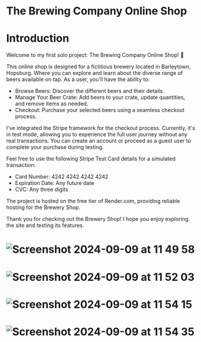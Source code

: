 # The Brewing Company Online Shop

# Introduction
Welcome to my first solo project: The Brewing Company Online Shop! 🍻

This online shop is designed for a fictitious brewery located in Barleytown, Hopsburg. Where you can explore and learn about the diverse range of beers available on tap. As a user, you'll have the ability to:

- Browse Beers: Discover the different beers and their details.
- Manage Your Beer Crate: Add beers to your crate, update quantities, and remove items as needed.
- Checkout: Purchase your selected beers using a seamless checkout process.

I've integrated the Stripe framework for the checkout process. Currently, it's in test mode, allowing you to experience the full user journey without any real transactions. You can create an account or proceed as a guest user to complete your purchase during testing.

Feel free to use the following Stripe Test Card details for a simulated transaction:

- Card Number: 4242 4242 4242 4242
- Expiration Date: Any future date
- CVC: Any three digits

The project is hosted on the free tier of Render.com, providing reliable hosting for the Brewery Shop.

Thank you for checking out the Brewery Shop! I hope you enjoy exploring the site and testing its features.

# ![Screenshot 2024-09-09 at 11 49 58](https://github.com/user-attachments/assets/2277aca2-1fa0-48d0-b1b6-a37cbf2d7d92)

# ![Screenshot 2024-09-09 at 11 52 03](https://github.com/user-attachments/assets/1fbcfe00-36ad-4a47-ac43-99c71a4bada3)

# ![Screenshot 2024-09-09 at 11 54 15](https://github.com/user-attachments/assets/3cfeec12-8a69-49bb-a0ef-3884c53359e8)

# ![Screenshot 2024-09-09 at 11 54 35](https://github.com/user-attachments/assets/9b8fb292-5b5c-4744-87c6-957b3b3b2869)
